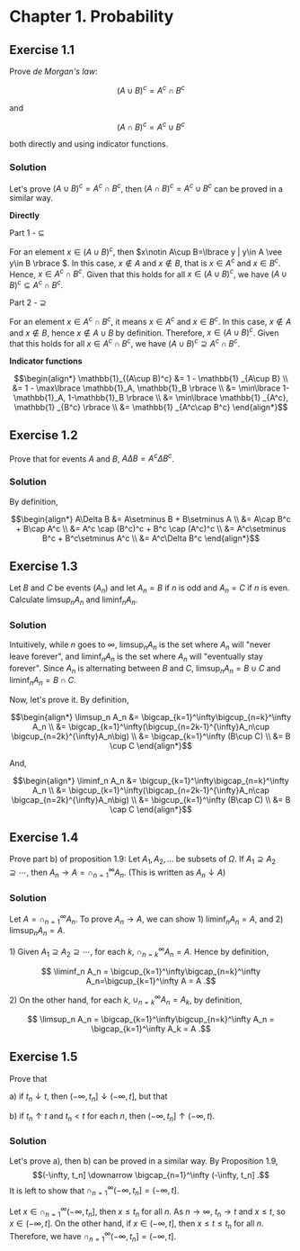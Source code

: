 # Chapter 1. Probability

## Exercise 1.1
Prove _de Morgan's law_:

$$(A\cup B)^c=A^c\cap B^c$$

and

$$(A\cap B)^c=A^c\cup B^c$$

both directly and using indicator functions.

### Solution
Let's prove $(A\cup B)^c=A^c\cap B^c$, then $(A\cap B)^c=A^c\cup B^c$ can be proved in a similar way.

**Directly**

Part 1 - $\subseteq$

For an element $x\in(A\cup B)^c$, then $x\notin A\cup B=\lbrace y | y\in A \vee y\in B \rbrace $. In this case, $x\notin A$ and $x\notin B$, that is $x\in A^c$ and $x\in B^c$. Hence, $x\in A^c\cap B^c$. Given that this holds for all $x\in(A\cup B)^c$, we have $(A\cup B)^c \subseteq A^c\cap B^c$.

Part 2 - $\supseteq$

For an element $x\in A^c\cap B^c$, it means $x\in A^c$ and $x\in B^c$. In this case, $x\notin A$ and $x\notin B$, hence $x\notin A\cup B$ by definition. Therefore, $x\in (A\cup B)^c$. Given that this holds for all $x\in A^c\cap B^c$, we have $(A\cup B)^c \supseteq A^c\cap B^c$.


**Indicator functions**

$$\begin{align*}
\mathbb{1}_{(A\cup B)^c} &= 1 - \mathbb{1} _{A\cup B} \\
  &= 1 - \max\lbrace \mathbb{1}_A, \mathbb{1}_B \rbrace \\
  &= \min\lbrace 1-\mathbb{1}_A, 1-\mathbb{1}_B \rbrace \\
  &= \min\lbrace \mathbb{1} _{A^c}, \mathbb{1} _{B^c} \rbrace \\
  &= \mathbb{1} _{A^c\cap B^c}
\end{align*}$$


## Exercise 1.2
Prove that for events $A$ and $B$, $A\Delta B = A^c \Delta B^c$.

### Solution
By definition,

$$\begin{align*}
A\Delta B &= A\setminus B + B\setminus A \\
  &= A\cap B^c + B\cap A^c \\
  &= A^c \cap (B^c)^c + B^c \cap (A^c)^c \\
  &= A^c\setminus B^c + B^c\setminus A^c \\
  &= A^c\Delta B^c
\end{align*}$$


## Exercise 1.3
Let $B$ and $C$ be events $(A_n)$ and let $A_n=B$ if $n$ is odd and $A_n=C$ if $n$ is even. Calculate $\limsup_{n} A_n$ and $\liminf_{n} A_n$.

### Solution
Intuitively, while $n$ goes to $\infty$, $\limsup_{n} A_n$ is the set where $A_n$ will "never leave forever", and $\liminf_{n} A_n$ is the set where $A_n$ will "eventually stay forever". Since $A_n$ is alternating between $B$ and $C$, $\limsup_{n} A_n = B\cup C$ and $\liminf_{n} A_n = B\cap C$.

Now, let's prove it. By definition,

$$\begin{align*}
\limsup_n A_n &= \bigcap_{k=1}^\infty\bigcup_{n=k}^\infty A_n \\
  &= \bigcap_{k=1}^\infty(\bigcup_{n=2k-1}^{\infty}A_n\cup \bigcup_{n=2k}^{\infty}A_n\big) \\
  &= \bigcap_{k=1}^\infty (B\cup C) \\
  &= B \cup C
\end{align*}$$

And,

$$\begin{align*}
\liminf_n A_n &= \bigcup_{k=1}^\infty\bigcap_{n=k}^\infty A_n \\
  &= \bigcup_{k=1}^\infty(\bigcap_{n=2k-1}^{\infty}A_n\cap \bigcap_{n=2k}^{\infty}A_n\big) \\
  &= \bigcup_{k=1}^\infty (B\cap C) \\
  &= B \cap C
\end{align*}$$


## Exercise 1.4
Prove part b) of proposition 1.9: Let $A_1,A_2,\ldots$ be subsets of $\Omega$. If $A_1\supseteq A_2\supseteq \cdots$, then $A_n\to A=\cap_{n=1}^\infty A_n$. (This is written as $A_n\downarrow A$)

### Solution
Let $A=\cap_{n=1}^\infty A_n$. To prove $A_n\to A$, we can show 1\) $\liminf_n A_n = A$, and 2\) $\limsup_n A_n = A$.

1\) Given $A_1\supseteq A_2\supseteq \cdots$, for each $k$, $\cap_{n=k}^\infty A_n=A$. Hence by definition,

$$ \liminf_n A_n = \bigcup_{k=1}^\infty\bigcap_{n=k}^\infty A_n=\bigcup_{k=1}^\infty A = A .$$

2\) On the other hand, for each $k$, $\cup_{n=k}^\infty A_n = A_k$, by definition,

$$ \limsup_n A_n = \bigcap_{k=1}^\infty\bigcup_{n=k}^\infty A_n = \bigcap_{k=1}^\infty A_k = A .$$


## Exercise 1.5
Prove that

a\) if $t_n\downarrow t$, then $(-\infty, t_n]\downarrow (-\infty, t]$, but that

b\) if $t_n\uparrow t$ and $t_n < t$ for each $n$, then $(-\infty, t_n]\uparrow (-\infty, t)$.

### Solution
Let's prove a), then b) can be proved in a similar way. By Proposition 1.9,
$$(-\infty, t_n] \downarrow \bigcap_{n=1}^\infty (-\infty, t_n] .$$
It is left to show that $\cap_{n=1}^\infty(-\infty, t_n] = (-\infty, t]$.

Let $x\in\cap_{n=1}^\infty(-\infty, t_n]$, then $x\leq t_n$ for all $n$. As $n\to\infty$, $t_n\to t$ and $x \leq t$, so $x\in (-\infty, t]$. On the other hand, if $x\in(-\infty, t]$, then $x\leq t\leq t_n$ for all $n$. Therefore, we have $\cap_{n=1}^\infty(-\infty, t_n] = (-\infty, t]$.

